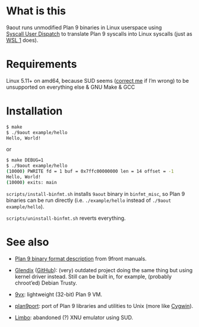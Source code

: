 # What is this

9aout runs unmodified Plan 9 binaries in Linux userspace using [Syscall User Dispatch](https://docs.kernel.org/admin-guide/syscall-user-dispatch.html) to translate Plan 9 syscalls into Linux syscalls (just as [WSL 1](https://en.wikipedia.org/wiki/Windows_Subsystem_for_Linux#WSL_1) does).

# Requirements

Linux 5.11+ on amd64, because SUD seems ([correct me](https://github.com/forked-from-1kasper/9aout/issues) if I’m wrong) to be unsupported on everything else & GNU Make & GCC

# Installation

```sh
$ make
$ ./9aout example/hello
Hello, World!
```

or

```sh
$ make DEBUG=1
$ ./9aout example/hello
(10000) PWRITE fd = 1 buf = 0x7ffc00000000 len = 14 offset = -1
Hello, World!
(10000) exits: main
```

`scripts/install-binfmt.sh` installs `9aout` binary in `binfmt_misc`, so Plan 9 binaries can be run directly (i.e. `./example/hello` instead of `./9aout example/hello`).

`scripts/uninstall-binfmt.sh` reverts everything.

# See also

* [Plan 9 binary format description](http://man.9front.org/6/a.out) from 9front manuals.

* [Glendix](https://www.glendix.org/) ([GitHub](https://github.com/anantn/glendix)): (very) outdated project doing the same thing but using kernel driver instead. Still can be built in, for example, (probably chroot’ed) Debian Trusty.

* [9vx](https://github.com/9fans/vx32/tree/main/src/9vx): lightweight (32-bit) Plan 9 VM.

* [plan9port](https://github.com/9fans/plan9port): port of Plan 9 libraries and utilities to Unix (more like [Cygwin](https://www.cygwin.com/)).

* [Limbo](https://github.com/meme/limbo): abandoned (?) XNU emulator using SUD.